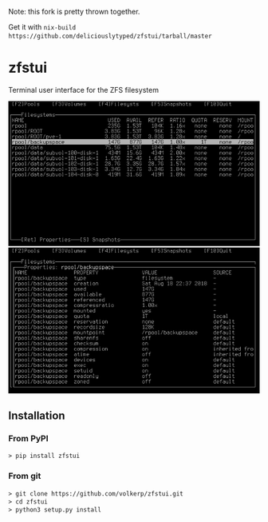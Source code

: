 Note: this fork is pretty thrown together.

Get it with `nix-build https://github.com/deliciouslytyped/zfstui/tarball/master`

# zfstui
Terminal user interface for the ZFS filesystem

![screenshot1](images/screenshot1.png "screenshot1")
![screenshot2](images/screenshot2.png "screenshot2")


## Installation

### From PyPI
```shell
> pip install zfstui
```

### From git
```shell
> git clone https://github.com/volkerp/zfstui.git
> cd zfstui
> python3 setup.py install
```

